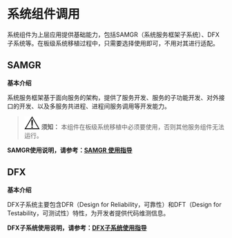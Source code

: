 # 系统组件调用


系统组件为上层应用提供基础能力，包括SAMGR（系统服务框架子系统）、DFX子系统等。在板级系统移植过程中，只需要选择使用即可，不用对其进行适配。


## SAMGR

**基本介绍**


系统服务框架基于面向服务的架构，提供了服务开发、服务的子功能开发、对外接口的开发、以及多服务共进程、进程间服务调用等开发能力。


> ![icon-notice.gif](public_sys-resources/icon-notice.gif) **须知：**
> 本组件在板级系统移植中必须要使用，否则其他服务组件无法运行。


**SAMGR使用说明，请参考：[SAMGR 使用指导](https://gitee.com/openharmony/distributedschedule_samgr_lite/blob/master/README_zh.md)**


## DFX

**基本介绍**

DFX子系统主要包含DFR（Design for Reliability，可靠性）和DFT（Design for Testability，可测试性）特性，为开发者提供代码维测信息。

**DFX子系统使用说明，请参考：[DFX子系统使用指导 ](../subsystems/subsys-dfx-overview.md)**
